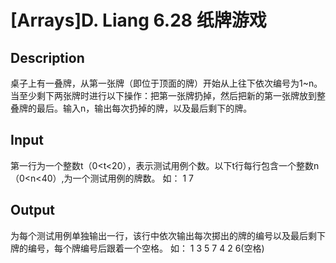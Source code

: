 # [Arrays]D. Liang 6.28 纸牌游戏

## Description
桌子上有一叠牌，从第一张牌（即位于顶面的牌）开始从上往下依次编号为1~n。当至少剩下两张牌时进行以下操作：把第一张牌扔掉，然后把新的第一张牌放到整叠牌的最后。输入n，输出每次扔掉的牌，以及最后剩下的牌。
## Input
第一行为一个整数t（0<t<20），表示测试用例个数。以下t行每行包含一个整数n（0<n<40）,为一个测试用例的牌数。
如：
1
7
## Output
为每个测试用例单独输出一行，该行中依次输出每次掷出的牌的编号以及最后剩下牌的编号，每个牌编号后跟着一个空格。
如：
1 3 5 7 4 2 6(空格)
